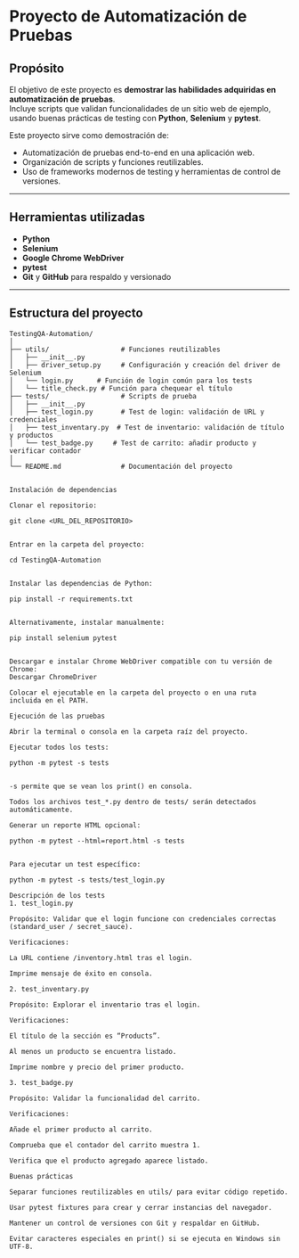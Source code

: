 # Proyecto de Automatización de Pruebas

## Propósito

El objetivo de este proyecto es **demostrar las habilidades adquiridas en automatización de pruebas**.  
Incluye scripts que validan funcionalidades de un sitio web de ejemplo, usando buenas prácticas de testing con **Python**, **Selenium** y **pytest**.

Este proyecto sirve como demostración de:

- Automatización de pruebas end-to-end en una aplicación web.
- Organización de scripts y funciones reutilizables.
- Uso de frameworks modernos de testing y herramientas de control de versiones.

---

## Herramientas utilizadas

- **Python**  
- **Selenium**  
- **Google Chrome WebDriver**  
- **pytest**  
- **Git** y **GitHub** para respaldo y versionado  

---

## Estructura del proyecto

```text
TestingQA-Automation/
│
├── utils/                  # Funciones reutilizables
│   ├── __init__.py
│   ├── driver_setup.py     # Configuración y creación del driver de Selenium
│   └── login.py      # Función de login común para los tests
│   └── title_check.py # Función para chequear el título
├── tests/                  # Scripts de prueba
│   ├── __init__.py
│   ├── test_login.py       # Test de login: validación de URL y credenciales
│   ├── test_inventary.py  # Test de inventario: validación de título y productos
│   └── test_badge.py     # Test de carrito: añadir producto y verificar contador
│
└── README.md               # Documentación del proyecto


Instalación de dependencias

Clonar el repositorio:

git clone <URL_DEL_REPOSITORIO>


Entrar en la carpeta del proyecto:

cd TestingQA-Automation


Instalar las dependencias de Python:

pip install -r requirements.txt


Alternativamente, instalar manualmente:

pip install selenium pytest


Descargar e instalar Chrome WebDriver compatible con tu versión de Chrome:
Descargar ChromeDriver

Colocar el ejecutable en la carpeta del proyecto o en una ruta incluida en el PATH.

Ejecución de las pruebas

Abrir la terminal o consola en la carpeta raíz del proyecto.

Ejecutar todos los tests:

python -m pytest -s tests


-s permite que se vean los print() en consola.

Todos los archivos test_*.py dentro de tests/ serán detectados automáticamente.

Generar un reporte HTML opcional:

python -m pytest --html=report.html -s tests


Para ejecutar un test específico:

python -m pytest -s tests/test_login.py

Descripción de los tests
1. test_login.py

Propósito: Validar que el login funcione con credenciales correctas (standard_user / secret_sauce).

Verificaciones:

La URL contiene /inventory.html tras el login.

Imprime mensaje de éxito en consola.

2. test_inventary.py

Propósito: Explorar el inventario tras el login.

Verificaciones:

El título de la sección es “Products”.

Al menos un producto se encuentra listado.

Imprime nombre y precio del primer producto.

3. test_badge.py

Propósito: Validar la funcionalidad del carrito.

Verificaciones:

Añade el primer producto al carrito.

Comprueba que el contador del carrito muestra 1.

Verifica que el producto agregado aparece listado.

Buenas prácticas

Separar funciones reutilizables en utils/ para evitar código repetido.

Usar pytest fixtures para crear y cerrar instancias del navegador.

Mantener un control de versiones con Git y respaldar en GitHub.

Evitar caracteres especiales en print() si se ejecuta en Windows sin UTF-8.